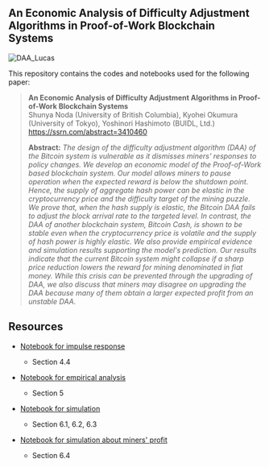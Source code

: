 ## An Economic Analysis of Difficulty Adjustment Algorithms in Proof-of-Work Blockchain Systems

![DAA_Lucas](https://user-images.githubusercontent.com/12281235/64770339-f50bc000-d587-11e9-9bcc-3fccd2bfaa93.png)

This repository contains the codes and notebooks used for the following paper:

> **An Economic Analysis of Difficulty Adjustment Algorithms in Proof-of-Work Blockchain Systems**<br>
> Shunya Noda (University of British Columbia), Kyohei Okumura (University of Tokyo), Yoshinori Hashimoto (BUIDL, Ltd.)<br>
> https://ssrn.com/abstract=3410460
>
> **Abstract:** *The design of the difficulty adjustment algorithm (DAA) of the Bitcoin system is vulnerable as it dismisses miners' responses to policy changes. We develop an economic model of the Proof-of-Work based blockchain system. Our model allows miners to pause operation when the expected reward is below the shutdown point. Hence, the supply of aggregate hash power can be elastic in the cryptocurrency price and the difficulty target of the mining puzzle. We prove that, when the hash supply is elastic, the Bitcoin DAA fails to adjust the block arrival rate to the targeted level. In contrast, the DAA of another blockchain system, Bitcoin Cash, is shown to be stable even when the cryptocurrency price is volatile and the supply of hash power is highly elastic. We also provide empirical evidence and simulation results supporting the model's prediction. Our results indicate that the current Bitcoin system might collapse if a sharp price reduction lowers the reward for mining denominated in fiat money. While this crisis can be prevented through the upgrading of DAA, we also discuss that miners may disagree on upgrading the DAA because many of them obtain a larger expected profit from an unstable DAA.*


## Resources

* [Notebook for impulse response](https://github.com/okuchap/DAA_Lucas/blob/master/notebook/impulse_response.ipynb)
    - Section 4.4

* [Notebook for empirical analysis](https://github.com/okuchap/DAA_Lucas/blob/master/notebook/empirical_analysis.ipynb)
    - Section 5

* [Notebook for simulation](https://github.com/okuchap/DAA_Lucas/blob/master/notebook/simulation.ipynb)
    - Section 6.1, 6.2, 6.3

* [Notebook for simulation about miners' profit](https://github.com/okuchap/DAA_Lucas/blob/master/notebook/miner_profit.ipynb)
    - Section 6.4
